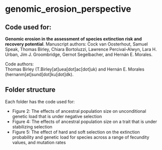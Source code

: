 # genomic_erosion_perspective
## Code used for:
**Genomic erosion in the assessment of species extinction risk and recovery potential**. 
Manuscript authors:
Cock van Oosterhout, Samuel Speak, Thomas Birley, Chiara Bortoluzzi, Lawrence Percival-Alwyn, Lara H. Urban, Jim J. Groombridge, Gernot Segelbacher, and Hernán E. Morales. 

Code authors:  
Thomas Birley (T.Birley[at]uea[dot]ac[dot]uk) and Hernán E. Morales (hernanm[at]sund[dot]ku[dot]dk). 

## Folder structure
Each folder has the code used for:  
- Figure 2: The effects of ancestral population size on unconditional genetic load that is under negative selection
- Figure 4: The effects of ancestral population size on a trait that is under stabilizing selection
- Figure 5: The effect of hard and soft selection on the extinction probability and genetic load for species across a range of fecundity values, and mutation rates
